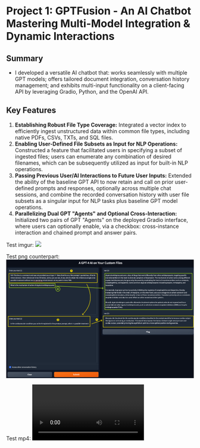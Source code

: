 # Project 1: GPTFusion - An AI Chatbot Mastering Multi-Model Integration & Dynamic Interactions
## Summary
- I developed a versatile AI chatbot that: works seamlessly with multiple GPT models; offers tailored document integration, conversation history management; and exhibits multi-input functionality on a client-facing API by leveraging Gradio, Python, and the OpenAI API.

## Key Features
1. **Establishing Robust File Type Coverage:** Integrated a vector index to efficiently ingest unstructured data within common file types, including native PDFs, CSVs, TXTs, and SQL files.
2. **Enabling User-Defined File Subsets as Input for NLP Operations:** Constructed a feature that facilitated users in specifying a subset of ingested files; users can enumerate any combination of desired filenames, which can be subsequently utilized as input for built-in NLP operations.
3. **Passing Previous User/AI Interactions to Future User Inputs:** Extended the ability of the baseline GPT API to now retain and call on prior user-defined prompts and responses, optionally across multiple chat sessions, and combine the recorded conversation history with user file subsets as a singular input for NLP tasks plus baseline GPT model operations.
4. **Parallelizing Dual GPT "Agents" and Optional Cross-Interaction:** Initialized two pairs of GPT "Agents" on the deployed Gradio interface, where users can optionally enable, via a checkbox: cross-instance interaction and chained prompt and answer pairs.

Test imgur:
![](https://i.imgur.com/rOJm4J7.png)


Test png counterpart:
![](images/AI_Chatbot_Annotated.png)


Test mp4:
![](images/movie.mp4)

